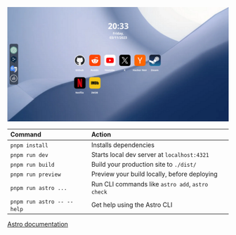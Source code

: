 ![App Preview](/public/preview.png)

| Command                   | Action                                           |
| :------------------------ | :----------------------------------------------- |
| `pnpm install`             | Installs dependencies                            |
| `pnpm run dev`             | Starts local dev server at `localhost:4321`      |
| `pnpm run build`           | Build your production site to `./dist/`          |
| `pnpm run preview`         | Preview your build locally, before deploying     |
| `pnpm run astro ...`       | Run CLI commands like `astro add`, `astro check` |
| `pnpm run astro -- --help` | Get help using the Astro CLI                     |


[Astro documentation](https://docs.astro.build)
